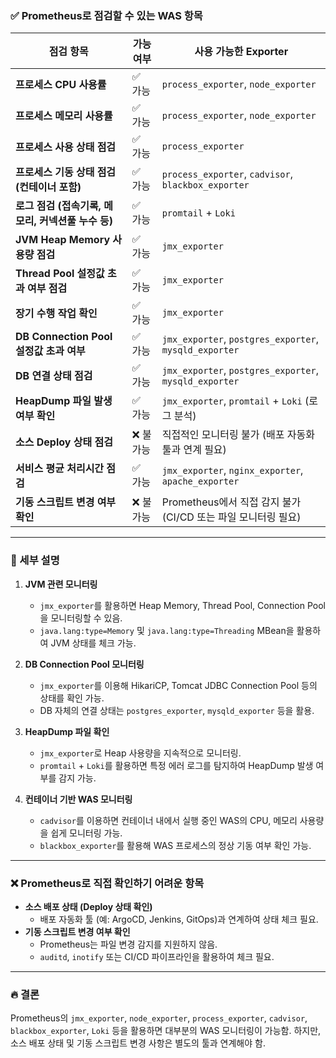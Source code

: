 ### ✅ Prometheus로 점검할 수 있는 WAS 항목

|점검 항목|가능 여부|사용 가능한 Exporter|
|---|---|---|
|**프로세스 CPU 사용률**|✅ 가능|`process_exporter`, `node_exporter`|
|**프로세스 메모리 사용률**|✅ 가능|`process_exporter`, `node_exporter`|
|**프로세스 사용 상태 점검**|✅ 가능|`process_exporter`|
|**프로세스 기동 상태 점검 (컨테이너 포함)**|✅ 가능|`process_exporter`, `cadvisor`, `blackbox_exporter`|
|**로그 점검 (접속기록, 메모리, 커넥션풀 누수 등)**|✅ 가능|`promtail` + `Loki`|
|**JVM Heap Memory 사용량 점검**|✅ 가능|`jmx_exporter`|
|**Thread Pool 설정값 초과 여부 점검**|✅ 가능|`jmx_exporter`|
|**장기 수행 작업 확인**|✅ 가능|`jmx_exporter`|
|**DB Connection Pool 설정값 초과 여부**|✅ 가능|`jmx_exporter`, `postgres_exporter`, `mysqld_exporter`|
|**DB 연결 상태 점검**|✅ 가능|`jmx_exporter`, `postgres_exporter`, `mysqld_exporter`|
|**HeapDump 파일 발생 여부 확인**|✅ 가능|`jmx_exporter`, `promtail` + `Loki` (로그 분석)|
|**소스 Deploy 상태 점검**|❌ 불가능|직접적인 모니터링 불가 (배포 자동화 툴과 연계 필요)|
|**서비스 평균 처리시간 점검**|✅ 가능|`jmx_exporter`, `nginx_exporter`, `apache_exporter`|
|**기동 스크립트 변경 여부 확인**|❌ 불가능|Prometheus에서 직접 감지 불가 (CI/CD 또는 파일 모니터링 필요)|

---

### 📌 세부 설명

1. **JVM 관련 모니터링**
    
    - `jmx_exporter`를 활용하면 Heap Memory, Thread Pool, Connection Pool을 모니터링할 수 있음.
    - `java.lang:type=Memory` 및 `java.lang:type=Threading` MBean을 활용하여 JVM 상태를 체크 가능.
2. **DB Connection Pool 모니터링**
    
    - `jmx_exporter`를 이용해 HikariCP, Tomcat JDBC Connection Pool 등의 상태를 확인 가능.
    - DB 자체의 연결 상태는 `postgres_exporter`, `mysqld_exporter` 등을 활용.
3. **HeapDump 파일 확인**
    
    - `jmx_exporter`로 Heap 사용량을 지속적으로 모니터링.
    - `promtail` + `Loki`를 활용하면 특정 에러 로그를 탐지하여 HeapDump 발생 여부를 감지 가능.
4. **컨테이너 기반 WAS 모니터링**
    
    - `cadvisor`를 이용하면 컨테이너 내에서 실행 중인 WAS의 CPU, 메모리 사용량을 쉽게 모니터링 가능.
    - `blackbox_exporter`를 활용해 WAS 프로세스의 정상 기동 여부 확인 가능.

---

### ❌ Prometheus로 직접 확인하기 어려운 항목

- **소스 배포 상태 (Deploy 상태 확인)**
    - 배포 자동화 툴 (예: ArgoCD, Jenkins, GitOps)과 연계하여 상태 체크 필요.
- **기동 스크립트 변경 여부 확인**
    - Prometheus는 파일 변경 감지를 지원하지 않음.
    - `auditd`, `inotify` 또는 CI/CD 파이프라인을 활용하여 체크 필요.

---

### 🔥 결론

Prometheus의 `jmx_exporter`, `node_exporter`, `process_exporter`, `cadvisor`, `blackbox_exporter`, `Loki` 등을 활용하면 대부분의 WAS 모니터링이 가능함. 하지만, 소스 배포 상태 및 기동 스크립트 변경 사항은 별도의 툴과 연계해야 함.
